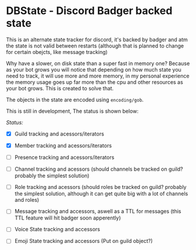 # DBState - Discord Badger backed state

This is an alternate state tracker for discord, it's backed by badger and atm the state is not valid between restarts (although that is planned to change for certain obejcts, like message tracking)

Why have a slower, on disk state than a super fast in memory one? Because as your bot grows you will notice that depending on how much state you need to track, it will use more and more memory, in my personal experience the memory usage goes up far more than the cpu and other resources as your bot grows. This is created to solve that.

The objects in the state are encoded using `encoding/gob`.

This is still in development, The status is shown below:

*Status:*

 - [x] Guild tracking and acessors/iterators
 - [x] Member tracking and acessors/iterators 
 - [ ] Presence tracking and acessors/iterators 
 - [ ] Channel tracking and acessors (should channels be tracked on guild? probably the simplest solution) 
 - [ ] Role tracking and acessors (should roles be tracked on guild? probably the simplest solution, although it can get quite big with a lot of channels and roles)
 - [ ] Message tracking and accessors, aswell as a TTL for messages (this TTL feature will hit badger soon apperently)
 - [ ] Voice State tracking and accessors
 - [ ] Emoji State tracking and accessors (Put on guild object?)

